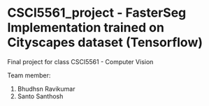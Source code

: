# CSCI5561_project - FasterSeg Implementation trained on Cityscapes dataset (Tensorflow)

Final project for class CSCI5561 - Computer Vision

Team member:
1. Bhudhsn Ravikumar
2. Santo Santhosh
